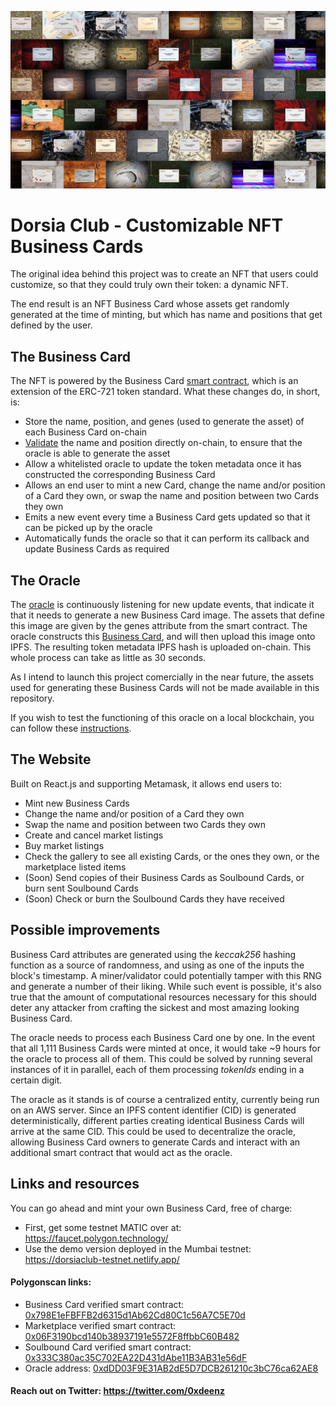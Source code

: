 ![Patrick BATEMAN](./src/images/background.jpg)
# Dorsia Club - Customizable NFT Business Cards

The original idea behind this project was to create an NFT that users could customize, so that they could truly own their token: a dynamic NFT.

The end result is an NFT Business Card whose assets get randomly generated at the time of minting, but which has name and positions that get defined by the user.

## The Business Card

The NFT is powered by the Business Card [smart contract](./src/contracts/BusinessCard/contracts/BusinessCard.sol), which is an extension of the ERC-721 token standard. What these changes do, in short, is:
- Store the name, position, and genes (used to generate the asset) of each Business Card on-chain
- [Validate](./src/contracts/BusinessCard/contracts/BusinessCardUtils.sol) the name and position directly on-chain, to ensure that the oracle is able to generate the asset
- Allow a whitelisted oracle to update the token metadata once it has constructed the corresponding Business Card
- Allows an end user to mint a new Card, change the name and/or position of a Card they own, or swap the name and position between two Cards they own
- Emits a new event every time a Business Card gets updated so that it can be picked up by the oracle
- Automatically funds the oracle so that it can perform its callback and update Business Cards as required

## The Oracle

The [oracle](./src/oracle/oracle.py) is continuously listening for new update events, that indicate it that it needs to generate a new Business Card image. The assets that define this image are given by the genes attribute from the smart contract. The oracle constructs this [Business Card](./src/oracle/card.py), and will then upload this image onto IPFS. The resulting token metadata IPFS hash is uploaded on-chain. This whole process can take as little as 30 seconds.

As I intend to launch this project comercially in the near future, the assets used for generating these Business Cards will not be made available in this repository.

If you wish to test the functioning of this oracle on a local blockchain, you can follow these [instructions](./src/oracle/README.md).

## The Website

Built on React.js and supporting Metamask, it allows end users to:
- Mint new Business Cards
- Change the name and/or position of a Card they own
- Swap the name and position between two Cards they own
- Create and cancel market listings
- Buy market listings
- Check the gallery to see all existing Cards, or the ones they own, or the marketplace listed items
- (Soon) Send copies of their Business Cards as Soulbound Cards, or burn sent Soulbound Cards
- (Soon) Check or burn the Soulbound Cards they have received

## Possible improvements

Business Card attributes are generated using the _keccak256_ hashing function as a source of randomness, and using as one of the inputs the block's timestamp. A miner/validator could potentially tamper with this RNG and generate a number of their liking. While such event is possible, it's also true that the amount of computational resources necessary for this should deter any attacker from crafting the sickest and most amazing looking Business Card.

The oracle needs to process each Business Card one by one. In the event that all 1,111 Business Cards were minted at once, it would take ~9 hours for the oracle to process all of them. This could be solved by running several instances of it in parallel, each of them processing _tokenIds_ ending in a certain digit.

The oracle as it stands is of course a centralized entity, currently being run on an AWS server. Since an IPFS content identifier (CID) is generated deterministically, different parties creating identical Business Cards will arrive at the same CID. This could be used to decentralize the oracle, allowing Business Card owners to generate Cards and interact with an additional smart contract that would act as the oracle.

## Links and resources

You can go ahead and mint your own Business Card, free of charge:
- First, get some testnet MATIC over at: https://faucet.polygon.technology/
- Use the demo version deployed in the Mumbai testnet: https://dorsiaclub-testnet.netlify.app/

#### Polygonscan links:
- Business Card verified smart contract: [0x798E1eFBFFB2d6315d1Ab62Cd80C1c56A7C5E70d](https://mumbai.polygonscan.com/address/0x384c8072DA488698Df87c02cDf04499262D4697f)
- Marketplace verified smart contract: [0x06F3190bcd140b38937191e5572F8ffbbC60B482](https://mumbai.polygonscan.com/address/0x06F3190bcd140b38937191e5572F8ffbbC60B482)
- Soulbound Card verified smart contract: [0x333C380ac35C702EA22D431dAbe11B3AB31e56dF](https://mumbai.polygonscan.com/address/0x333C380ac35C702EA22D431dAbe11B3AB31e56dF)
- Oracle address: [0xdDD03F9E31AB2dE5D7DCB261210c3bC76ca62AE8](https://mumbai.polygonscan.com/address/0xdDD03F9E31AB2dE5D7DCB261210c3bC76ca62AE8)

#### Reach out on Twitter: https://twitter.com/0xdeenz
